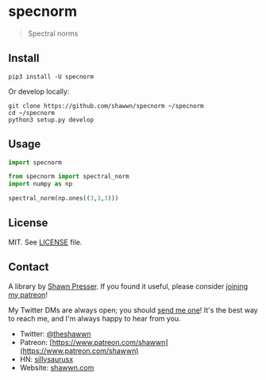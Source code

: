 # specnorm

> Spectral norms

## Install

```
pip3 install -U specnorm
```

Or develop locally:

```
git clone https://github.com/shawwn/specnorm ~/specnorm
cd ~/specnorm
python3 setup.py develop
```

## Usage

```py
import specnorm

from specnorm import spectral_norm
import numpy as np

spectral_norm(np.ones((3,3,3)))
```

## License

MIT. See [LICENSE](/LICENSE) file.

## Contact

A library by [Shawn Presser](https://www.shawwn.com). If you found it useful, please consider [joining my patreon](https://www.patreon.com/shawwn)!

My Twitter DMs are always open; you should [send me one](https://twitter.com/theshawwn)! It's the best way to reach me, and I'm always happy to hear from you.

- Twitter: [@theshawwn](https://twitter.com/theshawwn)
- Patreon: [https://www.patreon.com/shawwn](https://www.patreon.com/shawwn)
- HN: [sillysaurusx](https://news.ycombinator.com/threads?id=sillysaurusx)
- Website: [shawwn.com](https://www.shawwn.com)

